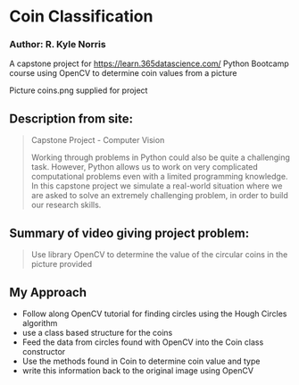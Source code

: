 # Coin Classification
### Author: R. Kyle Norris


A capstone project for https://learn.365datascience.com/ Python Bootcamp course
using OpenCV to determine coin values from a picture

Picture coins.png supplied for project

## Description from site:
>Capstone Project - Computer Vision
> 
> Working through problems in Python could also be quite a challenging task. 
> However, Python allows us to work on very complicated computational problems 
> even with a limited programming knowledge. In this capstone project we simulate 
> a real-world situation where we are asked to solve an extremely challenging problem, 
> in order to build our research skills.

## Summary of video giving project problem:
>Use library OpenCV to determine the value of the circular coins in the picture
> provided

## My Approach
- Follow along OpenCV tutorial for finding circles using the Hough Circles algorithm
- use a class based structure for the coins
- Feed the data from circles found with OpenCV into the Coin class constructor
- Use the methods found in Coin to determine coin value and type
- write this information back to the original image using OpenCV